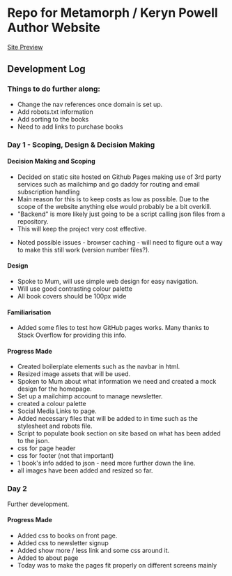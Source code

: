 # Repo for Metamorph / Keryn Powell Author Website

[Site Preview](https://html-preview.github.io/?url=https://github.com/imclarenpow/kp-author-site/blob/main/index.html)

## Development Log

### Things to do further along:

- Change the nav references once domain is set up.
- Add robots.txt information
- Add sorting to the books
- Need to add links to purchase books

### Day 1 - Scoping, Design & Decision Making

#### Decision Making and Scoping

- Decided on static site hosted on Github Pages making use of 3rd party services such as mailchimp and go daddy for routing and email subscription handling
- Main reason for this is to keep costs as low as possible. Due to the scope of the website anything else would probably be a bit overkill.
- "Backend" is more likely just going to be a script calling json files from a repository.
- This will keep the project very cost effective.

* Noted possible issues - browser caching - will need to figure out a way to make this still work (version number files?).

#### Design

- Spoke to Mum, will use simple web design for easy navigation.
- Will use good contrasting colour palette
- All book covers should be 100px wide

#### Familiarisation

- Added some files to test how GitHub pages works. Many thanks to Stack Overflow for providing this info.

#### Progress Made

- Created boilerplate elements such as the navbar in html.
- Resized image assets that will be used.
- Spoken to Mum about what information we need and created a mock design for the homepage.
- Set up a mailchimp account to manage newsletter.
- created a colour palette
- Social Media Links to page.
- Added necessary files that will be added to in time such as the stylesheet and robots file.
- Script to populate book section on site based on what has been added to the json.
- css for page header
- css for footer (not that important)
- 1 book's info added to json - need more further down the line.
- all images have been added and resized so far.

### Day 2

Further development.

#### Progress Made

- Added css to books on front page.
- Added css to newsletter signup
- Added show more / less link and some css around it.
- Added to about page
- Today was to make the pages fit properly on different screens mainly
